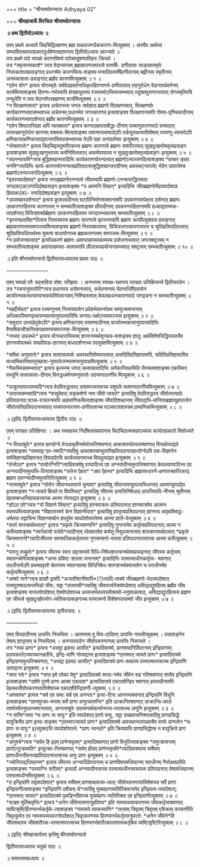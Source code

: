 +++
title = "श्रीभाष्योपन्यासः Adhyaya 02"

+++
**श्रीमहाचार्यैः विरचितः श्रीभाष्योपन्यासः**

**॥ अथ द्वितीयोऽध्यायः ॥**

 एवम् प्रथमे अध्याये चिदचिद्विलक्षणम् ब्रह्म सकलजगदेककारण-मित्युक्तम् । अस्यैव अर्थस्य
सम्भावितसमस्तप्रकारदुर्धर्षणत्वज्ञापनाय द्वितीयोऽध्याय आरभ्यते ॥  
तत्र प्रथमे पादे स्वपक्षे कारणविषये परोक्तदूषणपरिहारः क्रियते ।  
तत्र \*स्मृत्यनवकाशे\* त्यत्र वेदान्तानाम् ब्रह्मकारणत्वपरत्वे परमर्षि- प्रणीतायाः साङ्ख्यस्मृतेः निरवकाशत्वप्रसङ्गात् प्रधानमेव कारणमित्य-शङ्क्य मन्वादिपरमर्षिप्रणीतानाम् बह्वीनाम् स्मृतीनाम् अनवकाशत्व-प्रसङ्गात् ब्रह्मैव कारणमित्युक्तम् ॥ १ ॥  
\*एतेन योग\* इत्यत्र योगस्मृतेः सर्ववेदप्रवर्तनाधिकृतहिरण्यगर्भ-प्रणीतत्वात् तदनुरोधेन वेदान्तार्थवर्णनम् कार्यमित्याशङ्क्य हिरण्य-गर्भस्यापि क्षेत्रज्ञभूतस्य रजस्तमोऽभिभवसम्भवात् तदुक्तपुराणान्तरवत् योगस्मृतिरपि तन्मूलेति न तया वेदान्तोपरब्रह्मणम् कार्यमित्युक्तम् ॥ २ ॥  
\*न विलक्षणत्वात्\* इत्यत्र अचेतनस्य जगतः सर्वज्ञात् ब्रह्मणो विलक्षणत्वात्, विलक्षणयोः कार्यकारणभावासम्भवाच्च अचेतनम् प्रधानमेव जगत्कारणम् इत्याशङ्क्य विलक्षणानामपि गोमय-वृश्चिकादीनाम् कार्यकारणभावदर्शनात् ब्रह्मैव कारणमित्युक्तम् ॥ ३ ॥  
\*एतेन शिष्टापरिग्रहा अपि व्याख्याता\* इत्यत्र काणादाक्षपादबौद्धा-दीनाम् परमाणुकारणवादे सम्वादात् तत्तत्पक्षानुरोधेन कारणम् वक्तव्य-मित्याशङ्क्य तावन्मात्रसम्वादेऽपि तर्कमूलकत्वाविशेषात् परमाणु-स्वरूपेऽपि क्षणिकत्वाक्षणिकत्वाद्यवान्तरविवादसम्भवाच्च तेऽपि पक्षा अनादर्तव्याः इत्युक्तम् ॥ ४ ॥  
\*भोक्तापत्तेः\* इत्यत्र चिदचिद्वस्तुशरीरकस्य ब्रह्मणः कारणत्वे ब्रह्मणः सशरीरत्वात् सुखदुःखभोक्तृत्वप्रसङ्ग इत्याशङ्क्य सुखदुःखानुभवस्य कर्मनिमित्तत्वात् अकर्मवश्यस्य न सुखदुःखभोक्तृत्वप्रसङ्गः इत्युक्तम् ॥ ५ ॥  
\*तदनन्यत्वमि\*त्यत्र बुद्धिशब्दान्तरादिभिः कार्यकारणयोरन्यत्वात् ब्रह्मणोऽन्यज्जगदित्याशङ्क्य \*वाचार ङ्काः भणमि\*त्यादिभिः कार्य-कारणयोरनन्यत्वप्रतिपादनात्बुद्धिशब्दान्तरादीनाम् अवस्था(न्तरत्वे) भेदेन उपपत्तेश्च ब्रह्मणोऽनन्यज्जगदित्युक्तम् ॥ ६ ॥  
\*इतरव्यपदेशात्\* इत्यत्र जगद्ब्रह्मणोरनन्यत्वे जीवस्यापि ब्रह्मणो-ऽनन्यत्वाद्धितरूपा जगदका(क)रणादिदोषप्रसङ्ग इत्याशङ्क्य \*य आत्मनि तिष्ठन्\* इत्यादिभिः जीवब्रह्मणोर्भेदव्यपदेशान्न हिताका(क)- रणादिदोषप्रसङ्ग इत्युक्तम् ॥ ७ ॥  
\*उपसम्हारदर्शनात्\* इत्यत्र कुलालादीनाम् घटादिनिर्माणशक्तानामपि उपकरणसापेक्षत्व दर्शनात् ब्रह्मणः उपकरणरहितस्य कारणत्वम् न सम्भवतीत्याशङ्क्य क्षीरादीनाम् उपकरणरहितानामपि दध्याद्यारम्भक-त्वदर्शनात् विचित्रशक्तेर्ब्रह्मणः उपकरणरहितस्य जगदारम्भकत्वम् सम्भवतीत्युक्तम् ॥ ८ ॥  
\*कृत्स्नप्रसक्ति\*रित्यत्र निरवयवस्य ब्रह्मणः कारणत्वे कृत्स्नस्यापि ब्रह्मणः कार्योपयुक्तत्व प्रसङ्गात् ब्रह्मकारणत्वमसमञ्जसमित्याशङ्क्य ब्रह्मणो निरवयवत्वस्य, विचित्रजगत्कारणत्वस्य च श्रुतिप्रतिपादितत्वात् श्रुतिप्रतिपादितार्थस्य युक्त्या बाधायोगाच्च ब्रह्मकारणत्वम् समञ्जस-मित्युक्तम् ॥ ९ ॥  
\*न प्रयोजनवत्वात्\* इत्यधिकरणे ब्रह्मणः अवाप्तसमस्तकामस्य प्रयोजनाभावात् जगत्स्रष्टृत्वम् न सम्भवतीत्याशङ्क्य अवाप्तसमस्त-कामस्यापि लीलारूपप्रयोजनसम्भवात् स्रष्टृत्वम् सम्भवतीत्युक्तम् ॥ १० ॥

॥ इति श्रीभाष्योपन्यासे द्वितीयस्याध्यायस्य प्रथमः पादः ॥

————————

एवम् स्वपक्षे परैः उद्भाविता दोषा: परिहृताः । अनन्तरम् स्वपक्ष-रक्षणाय परपक्षाः प्रतिक्षिप्यन्ते द्वितीयपादेन ।  
तत्र \*रचनानुपपत्तेरि\*त्यत्र प्रधानस्य अचेतनत्वात्, अचेतनानाम् चेतनाधिष्ठितत्वेन कार्यारम्भकत्वस्याप्यन्वयव्यतिरेकाभ्याम् निश्चितत्वात् केवलप्रधानकारणवादे जगद्रचना न सम्भवतीत्युक्तम् ॥ १ ॥  
\*महद्दीर्घवत्\* इत्यत्र परमाणूनाम् निरवयवत्वेन प्रदेशभेदमनपेक्ष्य सम्युज्यमानानाम् अधिकपरिमाणद्रव्यारम्भकत्वानुपपत्यादिभिः कणाद-पक्षोऽप्यसमञ्जस इत्युक्तम् ॥ २ ॥  
\*समुदाय उभयहेतुकेऽपि\* इत्यत्र क्षणिकानाम् परमाण्वादीनाम् कार्यारम्भकत्वानुपपत्यादिभिः वैभाषिकसौत्रान्तिकपक्षावप्यसमञ्जसा-वित्युक्तम् ॥ ३ ॥  
\*नाभाव उपलब्धेः\* इत्यत्र योगाचाराभिमतम् ज्ञानानामर्थशून्यत्व-माशङ्क्य ज्ञातुः अर्थविशेषसिद्धिरूपतयैव ज्ञानस्योपलब्धेः सम्प्रतिपन्न-ज्ञानवत् बाधादर्शनाच्च तदयुक्तमित्युक्तम् ॥ ४ ॥

\*सर्वेथा अनुपपत्तेः\* इत्यत्र सत्वासत्वयोः अवस्थाविशेषरूपत्वात् असदितिप्रतिज्ञायामपि, सदितिप्रतिज्ञायामिव माध्यमिकाभिमततुच्छत्वा-नुपपत्तेःतन्मतमप्यनुपपन्नमित्युक्तम् ॥ ५ ॥  
\*नैकस्मिन्नसम्भवात्\* इत्यत्र कृत्स्नम् जगत् सत्वासत्वादिभिः अनैकान्तिकमिति जैनमतमाशङ्क्य एकस्मिन् वस्तुनि सत्वासत्वा-दीनाम् विरुद्धधर्माणामनुपपत्तेः तदप्यनादरणीय मित्युक्तम् ॥ ६ ॥

\*पत्युरसामञ्जस्यादि\*त्यत्र वेदविरुद्धत्वात् असामञ्जस्याच्च पशुपतेः मतमनादरणीयमित्युक्तम् ॥ ७ ॥  
\*उत्पत्यसम्भवादि\*त्यत्र \*वासुदेवात् सङ्कर्षणो नाम जीवो जायते\* इत्यादिषु वेदविरुद्धस्य जीवोत्पत्त्यादेः प्रतिपादनात् पाञ्च-रात्रतन्त्रमपि अप्रामाणिकमित्याशङ्क्य जीवादिशब्दानाम् जीवाद्यभि-मानिपरब्रह्मव्यूहपरत्वेन जीवोत्पत्तिप्रतिपादनाभावात् परमाप्तनारायण-प्रणीतत्वाच्च पाञ्चरात्रशास्त्रम् प्रामाणिकमित्युक्तम् ॥ ८ ॥

॥ (इति) द्वितीयस्याध्यायस्य द्वितीयः पादः ॥

एवम् परपक्षाः प्रतिक्षिप्ताः । अथ स्वपक्षस्य निर्दोषत्वख्यापनाय चिदचिदात्मकप्रपञ्चस्य कार्यताप्रकारो विशोध्यते ॥  
\*न वियदश्रुतेः\* इत्यत्र छान्दोग्ये तेजःप्रभृतीनामेवोत्पत्तिश्रवणात् आकाशस्योत्पत्यश्रवणात् वियन्नोत्पद्यते इत्याशङ्क्य \*तस्माद्वा एत-स्मादि\*त्यादिषु आकाशस्याप्युत्पत्तिप्रतिपादनात्छान्दोग्येऽपि एक-विज्ञानेन सर्वविज्ञानप्रतिज्ञानात् वियदादेरपि कार्यत्वावगमाच्च वियदुत्पद्यत इत्युक्तम् ॥ १ ॥  
\*तेजोऽत\* इत्यत्र \*वायोरग्निरि\*त्यादिवाक्येषु वाय्वादिभ्य एव अग्नयादीनामुत्पत्तिश्रवणात् केवलवाय्वादिभ्य एव अग्नयादीनामुत्पत्ति-रित्याशङ्क्य \*तत्तेज ऐक्षत\* \*आप ऐक्षन्त\* इत्यादिभिः ब्रह्मासाधारणे-क्षणात्तच्छरीरकाद् ब्रह्मण एवाग्न्यादीनामुत्पत्तिरित्युक्तम् ॥ २ ॥  
\*नात्माश्रुतेः\* इत्यत्र \*तोयेन जीवान्व्यससर्ज भूम्याम्\* इत्यादिषु जीवानामप्युत्पत्यभिधानात् आत्माप्युत्पद्येत इत्याशङ्क्य \*न जायते म्रियते वा विपश्चित्\* इत्यादिषु जीवस्य उत्पत्तिनिषेधात् उत्पत्तिवादि-नीनाम् श्रुतीनाम् देहसम्बन्धाभिप्रायकत्वाच्च आत्मा नोत्पद्यत इत्युक्तम् ॥ ३ ॥  
\*ज्ञोऽत एवे\*त्यत्र \*यो विज्ञाने तिष्ठन्\* इत्यादिषु ज्ञानमात्रत्व-प्रतिपादनात् ज्ञानमात्रमेव आत्मनः स्वरूपमित्याशङ्क्य \*विज्ञातारमरे केन विज्ञानीयात्\* इत्यादिषु ज्ञातृत्वप्रतिपादनात् ज्ञानस्य अपृथक्सिद्ध-धर्मतया तद्वाचिना विज्ञानशब्देन ज्ञातुरेव व्यपदेशोपपत्तेश्च आत्मा ज्ञातै-वेत्युक्तम् ॥ ४ ॥  
\*कर्ता शास्त्रार्थवत्वात्\* इत्यत्र \*प्रकृतेः क्रियमाणानि\* इत्यादिषु गुणानामेव कर्तृत्वप्रतिपादनात् आत्मा न कर्तेत्याशङ्क्य \*स्वर्गकामो यजेते\*त्यादीनाम् भोक्तारमेव कर्मसु नियुञ्जानानाम् शास्त्राणामर्थवत्वात् \*प्रकृतेः क्रियमाणानी\*त्यादिर्जीवस्य साम्सारिककर्तृत्वस्य गुणसम्सर्गा-यत्तता प्रतिपादनपरत्वाच्च आत्मा कर्तेत्युक्तम् ॥ ५ ॥  
\*परात्तु तच्छ्रुतेः\* इत्यत्र जीवस्य स्वतः प्रवृत्त्यभावे विधि-निषेधशास्त्रानर्थक्यप्रसङ्गात् जीवस्य कर्तृत्वम् स्वातन्त्र्येणेत्याशङ्क्य \*अन्तः प्रविष्टः शास्ता जनानाम्\* इत्यादिभिः परमात्माधीनकर्तृत्व- श्रवणात् तदधीनत्वेऽपि प्रथमप्रवृत्तौ चेतनस्य स्वतन्त्रतया विधिनिषेध-शास्त्रानर्थक्याभावेन च पराधीनमेव कर्तृत्वमित्युक्तम् ॥ ६ ॥  
\*अम्शो नाने\*त्यत्र ज्ञाज्ञौ द्वावपि \*अजावीशानीशावि\*(?)त्यादि-वाक्ये जीवब्रह्मणोः भेदव्यपदेशात् परमपुरुषादत्यन्तभिन्नो जीवः; यद्वा \*तत्वमसी\*त्यादिषु जीवपरयोरैक्योपदेशात् अविद्याद्युपहितम् ब्रह्मैव जीव इत्याशङ्क्य नानात्वोपदेशात् ऐक्योपदेशाच्च अत्यन्तभेदस्वरूपैक्ययो-रनुपपन्नत्वात्, अविद्याद्युपहितस्य ब्रह्मण एव जीवत्वे सुखदुःखोपभोग-व्यतिकरप्रसङ्गाच्च परमात्मनो विशेषणतयाम्शो जीव इत्युक्तम् ॥ ७ ॥

॥ (इति) द्वितीयस्याध्यायस्यः तृतीयःपादः ॥

——————

एवम् वियदादीनाम् उत्पत्तिः निरूपिता । आत्मनाम् तु विय-दादिवत् उत्पत्तिः नास्तीत्युक्तम् । तत्प्रसङ्गेन तेषाम् ज्ञातृत्वम् च निरूपितम् । अनन्तरपादेन जीवोपकरणानाम् उत्पत्तिः निरूप्यते ।  
तत्र \*तथा प्राणा\* इत्यत्र \*असद्वा इदमग्र आसीत्\* इत्यादिवाक्ये, प्राणशब्दनिर्दिष्टानाम् इन्द्रियाणाम् प्रलयकालेऽप्यवस्थानप्रतीतेः, इन्द्रि-याणि नोत्पद्यन्त इत्याशङ्क्य \*एतस्मात् जायते प्राणः\* इत्यादिवाक्ये इन्द्रियाणामुत्पत्तिश्रवणात्, \*असद्वा इदमग्र आसीत्\* इत्यादिवाक्ये प्राण-शब्दस्य परमात्मपरत्वाच्च इन्द्रियाणि उत्पद्यन्त इत्युक्तम् ॥ १ ॥  
\*सप्त गतेः\* इत्यत्र \*सप्त इमे लोका येषु\* इत्यादिवाक्ये सप्ता-नमेव जीवेन सह गतिश्रवणात् सप्तैव इन्द्रियाणि इत्याशङ्क्य \*दशेमे पुरुषे प्राणा आत्मा एकादश\* इत्यादिवाक्ये एकादशेन्द्रिय श्रवणात् हस्तादीनामपि देहस्थजीवोपकरणत्वाविशेषाच्च एकादशैवेन्द्रियाणी-त्युक्तम् ॥ २ ॥  
\*अणवश्च\* इत्यत्र \*सर्व एव समाः सर्व एव अनन्ताः\* इत्या-दिना आनन्त्यश्रवणात् इन्द्रियाणि विभूनि इत्याशङ्क्य \*प्राणमुत्क्रा-मन्तम् सर्वे प्राणा अनुत्क्रामन्ति\* इति उत्क्रान्तिश्रवणात् उत्क्रान्ति-काले पार्श्वस्थैरनुपलभ्यमानत्वात्, आनत्यश्रुतेः उपासनार्थकार्यानन्त्य-परत्वाच्च अणूनि इत्युक्तम् ॥ ३ ॥  
\*न वाय्वि\*त्यत्र \*यः प्राणः सः वायुः\* इति व्यपदेशात् प्राणो वायुः, यद्वा उच्छवासनिश्वासादिषु प्राणप्रसिद्धेः वायुक्रियैव प्राण इत्या-शङ्क्य \*एतस्माज्जायते प्राणः\* इत्यादिवाक्ये अवस्थान्तरापन्नस्यैव वायोः प्राणत्वेन \*यः प्राणः स वायुः\* इ(त्युक्त)ति व्यपदेशोपपत्ते: \*प्राणः स्पन्दते\* इति क्रियावति प्राणप्रसिद्धेश्च न वायुक्रिये प्राण इत्युक्तम् ॥ ४ ॥  
\*अणुश्चे\*त्यत्र \*सर्वम् हि इदम् प्राणेनावृतम्\* इत्यादिश्रवणात् प्राणो विभुरित्याशङ्क्य \*तमुत्क्रामन्तम् प्राणोऽनूत्क्रामति\* इत्युत्क्रा-न्तिश्रवणात् \*सर्वम् हीदम् प्राणेनावृतमि\*त्यादिवाक्यस्य सर्वेषाम् प्राणाधीनजीवनत्वप्रतिपादनपरत्वाच्च अणुः प्राणः इत्युक्तम् ॥ ५ ॥  
\*ज्योतिराद्यधिष्ठानम्\* इत्यत्र जीवस्य अग्न्यादिदेवतानाम् च प्राणविषयमधिष्ठानम् स्वाधीनम् नैरपेक्ष्यप्रतीतेः इत्याशङ्क्य \*यस्याग्निः शरीरम्\* इत्यादौ अग्नयादीनावाच्य परमात्माधीनस्वरूपत्व प्रतिपादनात् तेषामधिष्ठानम् परमात्माधीनमित्युक्तम् ॥ ६ ॥  
\*त इन्द्रियाणि तद्व्यपदेशात्\* इत्यत्र सर्वेषाम् प्राणशब्दवाच्य-त्वात् जीवोपकरणत्वाविशेषाच्च सर्वे प्राणा इन्द्रियाणीत्याशङ्क्य \*इन्द्रियाणि दशैकम् चे\*त्यादिषु मुख्यप्राणव्यतिरिक्तानामेव इन्द्रियत्व-व्यपदेशात्; \*एतस्मात् जायत\* इत्यादिवाक्ये पृथङ्निर्देशाच्च मुख्यप्राण-व्यतिरिक्ता एव इन्द्रियाणीत्युक्तम् ॥ ७ ॥  
\*सञ्ज्ञा मूर्तिक्लृप्तिः\* इत्यत्र \*अनेन जीवेनात्मनानुप्रविश्य\* इति नामरूपव्याकरणस्य जीवकर्तृत्वश्रवणात् व्यष्टिसृष्टिर्हिरण्यगर्भकर्तृके-त्याशङ्क्य \*नामरूपे व्याकरवाणि\* \*तासाम् त्रिवृतम् त्रिवृतम् एकैकाम् करवाणीति त्रिवृत्कुर्वत एव नामरूपव्याकरणोपदेशात् त्रिवृत्करणस्य हिरण्यगर्भकर्तृत्वानुपपत्ते: \*अनेन जीवेने\*ति जीवशब्दस्य जीवशरीरक-परमात्मपरत्वाच्च हिरण्यगर्भशरीरकपरमात्मकर्तृकैव व्यष्टिसृष्टिरित्युक्तम् ॥ ८ ॥

॥ (इति) श्रीमहाचार्यस्य कृतिषु श्रीभाष्योपन्यासे

द्वितीयस्याध्यास्य चतुर्थः पादः ॥

॥ समाप्तश्चाध्यायः ॥
